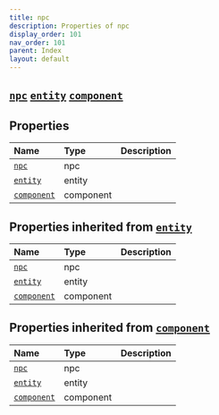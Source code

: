 ```yaml
---
title: npc
description: Properties of npc
display_order: 101
nav_order: 101
parent: Index
layout: default
---
```


##  [`npc`](./npc.html)  [`entity`](./entity.html)  [`component`](./component.html) 
## Properties
| Name | Type | Description |
|:-----|:-----|:------------|
| [`npc`](./npc.html) | npc |  |
| [`entity`](./entity.html) | entity |  |
| [`component`](./component.html) | component |  |
## Properties inherited from [`entity`](./entity.html)
| Name | Type | Description |
|:-----|:-----|:------------|
| [`npc`](./npc.html) | npc |  |
| [`entity`](./entity.html) | entity |  |
| [`component`](./component.html) | component |  |
## Properties inherited from [`component`](./component.html)
| Name | Type | Description |
|:-----|:-----|:------------|
| [`npc`](./npc.html) | npc |  |
| [`entity`](./entity.html) | entity |  |
| [`component`](./component.html) | component |  |


